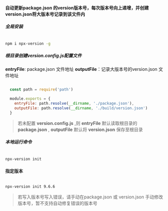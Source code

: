 #### 自动更新package.json 的version版本号，每次版本号向上递增，并创建version.json将大版本号记录到该文件内

##### 全局安装

```sh

npm i npx-version -g

```

##### 根目录创建version.config.js配置文件

**entryFile**: package.json 文件地址
**outputFile**：记录大版本号的version.json 文件地址

```js

  const path = require('path')

  module.exports = {
    entryFile: path.resolve(__dirname, './package.json'),
    outputFile: path.resolve(__dirname, './build/version.json')
  }

```

> 若未配置 **version.config.js** ,则 **entryFile** 默认读取根目录的 **package.json** , **outputFile** 默认将 **version.json** 保存至根目录

##### 本地运行命令

```sh

npx-version init

```
#### 指定版本

```sh

npx-version init 9.6.6

```


> 若写入版本号写入错误，请手动在package.json 或 version.json 手动修改版本号，暂不支持自动修复错误的版本号